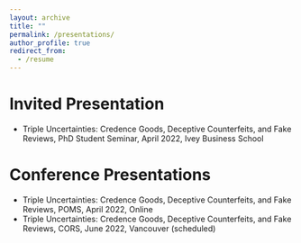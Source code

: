```yaml
---
layout: archive
title: ""
permalink: /presentations/
author_profile: true
redirect_from:
  - /resume
---
```


Invited Presentation
======
* Triple Uncertainties: Credence Goods, Deceptive Counterfeits, and Fake Reviews, PhD Student Seminar, April 2022, Ivey Business School



Conference Presentations
======
* Triple Uncertainties: Credence Goods, Deceptive Counterfeits, and Fake Reviews, POMS, April 2022, Online 
* Triple Uncertainties: Credence Goods, Deceptive Counterfeits, and Fake Reviews, CORS, June 2022, Vancouver (scheduled)
